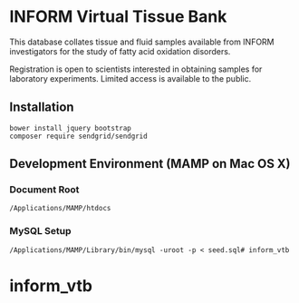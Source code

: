 # INFORM Virtual Tissue Bank

This database collates tissue and fluid samples available from INFORM investigators for the study of fatty acid oxidation disorders.

Registration is open to scientists interested in obtaining samples for laboratory experiments. Limited access is available to the public.

## Installation
	
	bower install jquery bootstrap
	composer require sendgrid/sendgrid

## Development Environment (MAMP on Mac OS X)
### Document Root
	/Applications/MAMP/htdocs
### MySQL Setup
    /Applications/MAMP/Library/bin/mysql -uroot -p < seed.sql# inform_vtb
# inform_vtb
